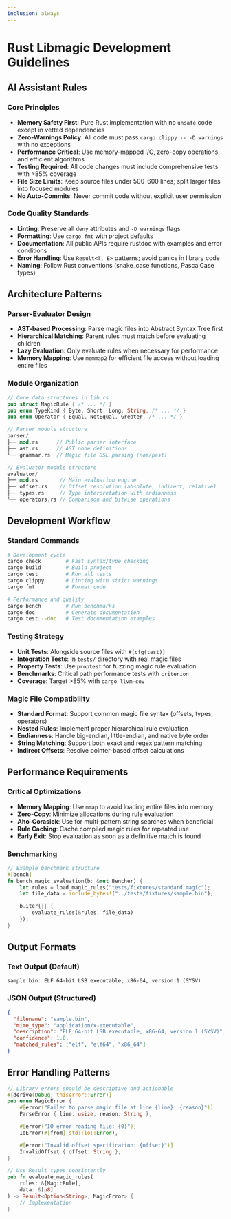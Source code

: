 ```yaml
---
inclusion: always
---
```


# Rust Libmagic Development Guidelines

## AI Assistant Rules

### Core Principles

- **Memory Safety First**: Pure Rust implementation with no `unsafe` code except in vetted dependencies
- **Zero-Warnings Policy**: All code must pass `cargo clippy -- -D warnings` with no exceptions
- **Performance Critical**: Use memory-mapped I/O, zero-copy operations, and efficient algorithms
- **Testing Required**: All code changes must include comprehensive tests with >85% coverage
- **File Size Limits**: Keep source files under 500-600 lines; split larger files into focused modules
- **No Auto-Commits**: Never commit code without explicit user permission

### Code Quality Standards

- **Linting**: Preserve all `deny` attributes and `-D warnings` flags
- **Formatting**: Use `cargo fmt` with project defaults
- **Documentation**: All public APIs require rustdoc with examples and error conditions
- **Error Handling**: Use `Result<T, E>` patterns; avoid panics in library code
- **Naming**: Follow Rust conventions (snake_case functions, PascalCase types)

## Architecture Patterns

### Parser-Evaluator Design

- **AST-based Processing**: Parse magic files into Abstract Syntax Tree first
- **Hierarchical Matching**: Parent rules must match before evaluating children
- **Lazy Evaluation**: Only evaluate rules when necessary for performance
- **Memory Mapping**: Use `memmap2` for efficient file access without loading entire files

### Module Organization

```rust
// Core data structures in lib.rs
pub struct MagicRule { /* ... */ }
pub enum TypeKind { Byte, Short, Long, String, /* ... */ }
pub enum Operator { Equal, NotEqual, Greater, /* ... */ }

// Parser module structure
parser/
├── mod.rs      // Public parser interface
├── ast.rs      // AST node definitions
└── grammar.rs  // Magic file DSL parsing (nom/pest)

// Evaluator module structure
evaluator/
├── mod.rs       // Main evaluation engine
├── offset.rs    // Offset resolution (absolute, indirect, relative)
├── types.rs     // Type interpretation with endianness
└── operators.rs // Comparison and bitwise operations
```

## Development Workflow

### Standard Commands

```bash
# Development cycle
cargo check        # Fast syntax/type checking
cargo build        # Build project
cargo test         # Run all tests
cargo clippy       # Linting with strict warnings
cargo fmt          # Format code

# Performance and quality
cargo bench        # Run benchmarks
cargo doc          # Generate documentation
cargo test --doc   # Test documentation examples
```

### Testing Strategy

- **Unit Tests**: Alongside source files with `#[cfg(test)]`
- **Integration Tests**: In `tests/` directory with real magic files
- **Property Tests**: Use `proptest` for fuzzing magic rule evaluation
- **Benchmarks**: Critical path performance tests with `criterion`
- **Coverage**: Target >85% with `cargo llvm-cov`

### Magic File Compatibility

- **Standard Format**: Support common magic file syntax (offsets, types, operators)
- **Nested Rules**: Implement proper hierarchical rule evaluation
- **Endianness**: Handle big-endian, little-endian, and native byte order
- **String Matching**: Support both exact and regex pattern matching
- **Indirect Offsets**: Resolve pointer-based offset calculations

## Performance Requirements

### Critical Optimizations

- **Memory Mapping**: Use `mmap` to avoid loading entire files into memory
- **Zero-Copy**: Minimize allocations during rule evaluation
- **Aho-Corasick**: Use for multi-pattern string searches when beneficial
- **Rule Caching**: Cache compiled magic rules for repeated use
- **Early Exit**: Stop evaluation as soon as a definitive match is found

### Benchmarking

```rust
// Example benchmark structure
#[bench]
fn bench_magic_evaluation(b: &mut Bencher) {
    let rules = load_magic_rules("tests/fixtures/standard.magic");
    let file_data = include_bytes!("../tests/fixtures/sample.bin");

    b.iter(|| {
        evaluate_rules(&rules, file_data)
    });
}
```

## Output Formats

### Text Output (Default)

```text
sample.bin: ELF 64-bit LSB executable, x86-64, version 1 (SYSV)
```

### JSON Output (Structured)

```json
{
  "filename": "sample.bin",
  "mime_type": "application/x-executable",
  "description": "ELF 64-bit LSB executable, x86-64, version 1 (SYSV)",
  "confidence": 1.0,
  "matched_rules": ["elf", "elf64", "x86_64"]
}
```

## Error Handling Patterns

```rust
// Library errors should be descriptive and actionable
#[derive(Debug, thiserror::Error)]
pub enum MagicError {
    #[error("Failed to parse magic file at line {line}: {reason}")]
    ParseError { line: usize, reason: String },

    #[error("IO error reading file: {0}")]
    IoError(#[from] std::io::Error),

    #[error("Invalid offset specification: {offset}")]
    InvalidOffset { offset: String },
}

// Use Result types consistently
pub fn evaluate_magic_rules(
    rules: &[MagicRule],
    data: &[u8]
) -> Result<Option<String>, MagicError> {
    // Implementation
}
```
